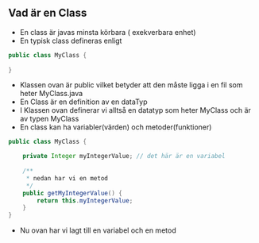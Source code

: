 ## Vad är en Class

* En class är javas minsta körbara ( exekverbara enhet)
* En typisk class defineras enligt
```java
public class MyClass {
    
}
```
* Klassen ovan är public vilket betyder att den måste ligga i en fil som heter MyClass.java
* En Class är en definition av en dataTyp
* I Klassen ovan definerar vi alltså en datatyp som heter MyClass och är av typen MyClass
* En class kan ha variabler(värden) och metoder(funktioner)
```java 
public class MyClass {

    private Integer myIntegerValue; // det här är en variabel
    
    /**
     * nedan har vi en metod
     */
    public getMyIntegerValue() {  
        return this.myIntegerValue;
    }
}
```
* Nu ovan har vi lagt till en variabel och en metod 
